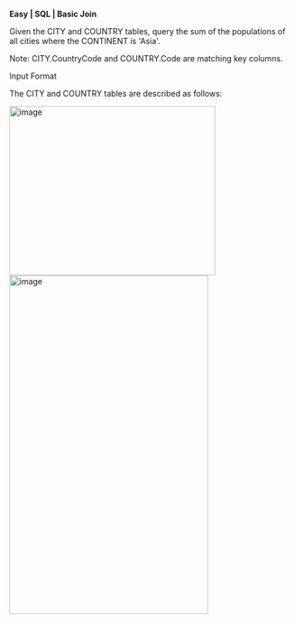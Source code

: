 **Easy | SQL | Basic Join**

Given the CITY and COUNTRY tables, query the sum of the populations of all cities where the CONTINENT is 'Asia'.

Note: CITY.CountryCode and COUNTRY.Code are matching key columns.

Input Format

The CITY and COUNTRY tables are described as follows:

<img width="365" height="300" alt="image" src="https://github.com/user-attachments/assets/a2f273bd-92bd-4267-a839-0c03f98d342b" />

<img width="352" height="600" alt="image" src="https://github.com/user-attachments/assets/6d9914aa-bcde-41db-bd94-1a32c2e62cc6" />
